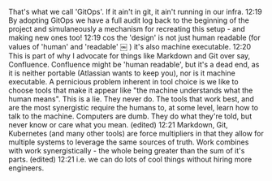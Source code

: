 That's what we call 'GitOps'.  If it ain't in git, it ain't running in our infra.
12:19
By adopting GitOps we have a full audit log back to the beginning of the project and simulaneously a mechanism for recreating this setup - and making new ones too!
12:19
cos the 'design' is not just human readable (for values of 'human' and 'readable' ￼ ) it's also machine executable.
12:20
This is part of why I advocate for things like Markdown and Git over say, Confluence.  Confluence might be 'human readable', but it's a dead end, as it is neither portable (Atlassian wants to keep you), nor is it machine executable.
A pernicious problem inherent in tool choice is we like to choose tools that make it appear like "the machine understands what the human means".  This is a lie.  They never do.
The tools that work best, and are the most synergistic require the humans to, at some level, learn how to talk to the machine.  Computers are dumb.  They do what they're told, but never know or care what you mean. (edited) 
12:21
Markdown, Git, Kubernetes (and many other tools) are force multipliers in that they allow for multiple systems to leverage the same sources of truth.  Work combines with work synergistically - the whole being greater than the sum of it's parts. (edited) 
12:21
i.e. we can do lots of cool things without hiring more engineers.